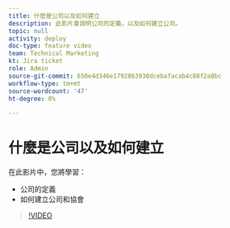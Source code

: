 ```yaml
---
title: 什麼是公司以及如何建立
description: 此影片會說明公司的定義，以及如何建立公司。
topic: null
activity: deploy
doc-type: feature video
team: Technical Marketing
kt: Jira ticket
role: Admin
source-git-commit: 650e4d346e1792863930dcebafacab4c88f2a8bc
workflow-type: tm+mt
source-wordcount: '47'
ht-degree: 0%

---
```


# 什麼是公司以及如何建立

在此影片中，您將學習：

* 公司的定義
* 如何建立公司和協會

>[!VIDEO](https://video.tv.adobe.com/v/335069/?quality=12&learn=on)
